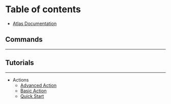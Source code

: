 # Table of contents

- [Atlas Documentation](README.md)

## Commands

---

## Tutorials

---

- Actions
  - [Advanced Action](Tutorials/Actions/Advanced%20Action.md)
  - [Basic Action](Tutorials/Actions/Basic%20Action.md)
  - [Quick Start](Tutorials/Actions/Quick%20Start.md)
